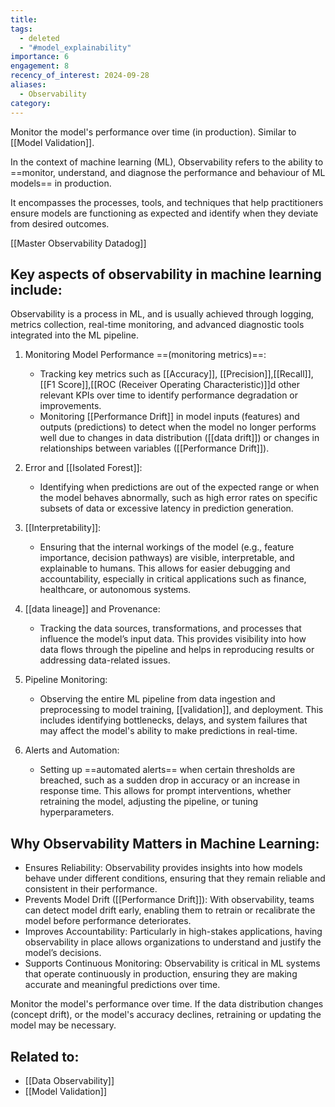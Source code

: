 ```yaml
---
title: 
tags:
  - deleted
  - "#model_explainability"
importance: 6
engagement: 8
recency_of_interest: 2024-09-28
aliases:
  - Observability
category:
---
```

Monitor the model's performance over time (in production). Similar to [[Model Validation]].

In the context of machine learning (ML), Observability refers to the ability to ==monitor, understand, and diagnose the performance and behaviour of ML models== in production. 

It encompasses the processes, tools, and techniques that help practitioners ensure models are functioning as expected and identify when they deviate from desired outcomes. 

[[Master Observability Datadog]]
## Key aspects of observability in machine learning include:

Observability is a process in ML, and is usually achieved through logging, metrics collection, real-time monitoring, and advanced diagnostic tools integrated into the ML pipeline.

1. Monitoring Model Performance ==(monitoring metrics)==:
   - Tracking key metrics such as [[Accuracy]], [[Precision]],[[Recall]],[[F1 Score]],[[ROC (Receiver Operating Characteristic)]]d other relevant KPIs over time to identify performance degradation or improvements.
   - Monitoring [[Performance Drift]] in model inputs (features) and outputs (predictions) to detect when the model no longer performs well due to changes in data distribution ([[data drift]]) or changes in relationships between variables ([[Performance Drift]]).

1. Error and [[Isolated Forest]]:
   - Identifying when predictions are out of the expected range or when the model behaves abnormally, such as high error rates on specific subsets of data or excessive latency in prediction generation.
   
2. [[Interpretability]]:
   - Ensuring that the internal workings of the model (e.g., feature importance, decision pathways) are visible, interpretable, and explainable to humans. This allows for easier debugging and accountability, especially in critical applications such as finance, healthcare, or autonomous systems.

2. [[data lineage]] and Provenance:
   - Tracking the data sources, transformations, and processes that influence the model’s input data. This provides visibility into how data flows through the pipeline and helps in reproducing results or addressing data-related issues.

2. Pipeline Monitoring:
   - Observing the entire ML pipeline from data ingestion and preprocessing to model training, [[validation]], and deployment. This includes identifying bottlenecks, delays, and system failures that may affect the model's ability to make predictions in real-time.

2. Alerts and Automation:
   - Setting up ==automated alerts== when certain thresholds are breached, such as a sudden drop in accuracy or an increase in response time. This allows for prompt interventions, whether retraining the model, adjusting the pipeline, or tuning hyperparameters.

## Why Observability Matters in Machine Learning:

- Ensures Reliability: Observability provides insights into how models behave under different conditions, ensuring that they remain reliable and consistent in their performance.
- Prevents Model Drift ([[Performance Drift]]): With observability, teams can detect model drift early, enabling them to retrain or recalibrate the model before performance deteriorates.
- Improves Accountability: Particularly in high-stakes applications, having observability in place allows organizations to understand and justify the model’s decisions.
- Supports Continuous Monitoring: Observability is critical in ML systems that operate continuously in production, ensuring they are making accurate and meaningful predictions over time.

Monitor the model's performance over time. If the data distribution changes (concept drift), or the model's accuracy declines, retraining or updating the model may be necessary.

## Related to:
- [[Data Observability]]
- [[Model Validation]]

